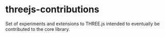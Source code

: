 # threejs-contributions

Set of experiments and extensions to THREE.js intended to eventually be contributed to the core library.
